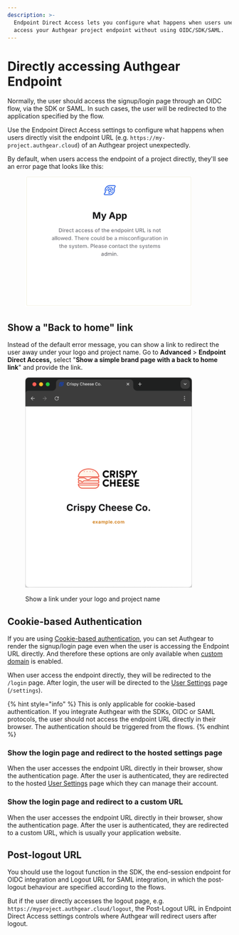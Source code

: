 ```yaml
---
description: >-
  Endpoint Direct Access lets you configure what happens when users unexpectedly
  access your Authgear project endpoint without using OIDC/SDK/SAML.
---
```


# Directly accessing Authgear Endpoint

Normally, the user should access the signup/login page through an OIDC flow, via the SDK or SAML. In such cases, the user will be redirected to the application specified by the flow.

Use the Endpoint Direct Access settings to configure what happens when users directly visit the endpoint URL (e.g. `https://my-project.authgear.cloud`) of an Authgear project unexpectedly.

By default, when users access the endpoint of a project directly, they'll see an error page that looks like this:

<figure><img src="../.gitbook/assets/authgear-default-endpoint-direct-access.png" alt="" width="375"><figcaption></figcaption></figure>

## Show a "Back to home" link

Instead of the default error message, you can show a link to redirect the user away under your logo and project name. Go to **Advanced** > **Endpoint Direct Access,** select "**Show a simple brand page with a back to home link**" and provide the link.

<figure><img src="../.gitbook/assets/image (1).png" alt="" width="375"><figcaption><p>Show a link under your logo and project name</p></figcaption></figure>

## Cookie-based Authentication

If you are using [Cookie-based authentication](../get-started/backend-api/#forward-cookie-in-http-header), you can set Authgear to render the signup/login page even when the user is accessing the Endpoint URL directly. And therefore these options are only available when [custom domain](integration/custom-domain.md) is enabled.&#x20;

When user access the endpoint directly, they will be redirected to the `/login` page. After login, the user will be directed to the [User Settings](../design/built-in-ui/auth-ui.md) page (`/settings`).

{% hint style="info" %}
This is only applicable for cookie-based authentication. If you integrate Authgear with the SDKs, OIDC or SAML protocols, the user should not access the endpoint URL directly in their browser. The authentication should be triggered from the flows.
{% endhint %}

### **Show the login page and redirect to the hosted settings page**

When the user accesses the endpoint URL directly in their browser, show the authentication page. After the user is authenticated, they are redirected to the hosted [User Settings](../design/built-in-ui/auth-ui.md) page which they can manage their account.

### **Show the login page and redirect to a custom URL**

When the user accesses the endpoint URL directly in their browser, show the authentication page. After the user is authenticated, they are redirected to a custom URL, which is usually your application website.

## Post-logout URL

You should use the logout function in the SDK, the end-session endpoint for OIDC integration and Logout URL for SAML integration, in which the post-logout behaviour are specified according to the flows.

But if the user directly accesses the logout page, e.g. `https://myproject.authgear.cloud/logout`, the Post-Logout URL in Endpoint Direct Access settings controls where Authgear will redirect users after logout.

